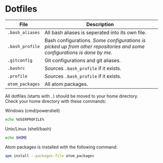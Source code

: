# Dotfiles

File            | Description
--------------- | ----------------------------------------------------------------------------------------------------------------------
`.bash_aliases` | All bash aliases is seperated into its own file.
`.bash_profile` | Bash configurations. _Some configurations is picked up from other repositories and some configurations is done by me._
`.gitconfig`    | Git configurations and git aliases.
`.bashrc`       | Sources `.bash_profile` if it exists.
`.profile`      | Sources `.bash_profile` if it exists.
`atom_packages` | All atom packages.

All dotfiles (starts with `.`) should be moved to your home directory.<br>
Check your home directory with these commands:

Windows (cmd/powershell)

```bash
echo %USERPROFILE%
```

Unix/Linux (shell/bash)

```bash
echo $HOME
```

Atom packages is installed with the following command:

```bash
apm install --packages-file atom_packages
```
